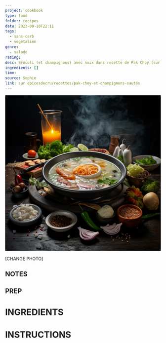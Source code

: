 ```yaml
---
project: cookbook
type: food
folder: recipes
date: 2023-09-10T22:11
tags:
  - sans-carb
  - vegetalien
genre:
  - salade
rating: 
desc: Brocoli (et champignons) avec noix dans recette de Pak Choy (sur epicesdecru/recettes/pak-choy-et-champignons-sautés
ingredients: []
time: 
source: Sophie
link: sur epicesdecru/recettes/pak-choy-et-champignons-sautés
---
```


![IMAGE](_default.png)


[CHANGE PHOTO]


## NOTES




## PREP


# INGREDIENTS


# INSTRUCTIONS



